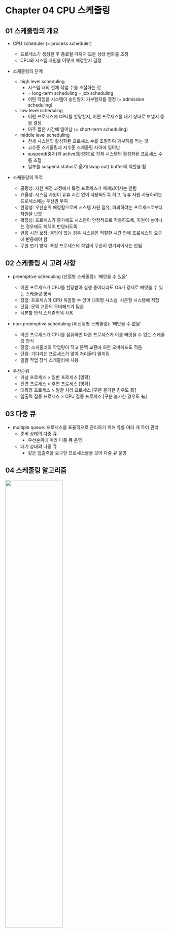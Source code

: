 # Chapter 04 CPU 스케줄링

## 01 스케줄링의 개요

* CPU scheduler (= process scheduler)
  - 프로세스가 생성된 후 종료될 때까지 모든 상태 변화를 조정
  - CPU와 시스템 자원을 어떻게 배정할지 결정

* 스케줄링의 단계
  * high level scheduling
    - 시스템 내의 전체 작업 수를 조절하는 것
    - = long-term scheduling = job scheduling
    - 어떤 작업을 시스템이 승인할지 거부할지를 결정 (= admission scheduling)
  * low level scheduling
    - 어떤 프로세스에 CPU를 할당할지, 어떤 프로세스를 대기 상태로 보낼지 등을 결정
    - 아주 짧은 시간에 일어남 (= short-term scheduling)
  * middle level scheduling
    - 전체 시스템의 활성화된 프로세스 수를 조절하여 과부하를 막는 것
    - 고수준 스케줄링과 저수준 스케줄링 사이에 일어남
    - suspend(중지)와 active(활성화)로 전체 시스템의 활성화된 프로세스 수를 조절
    - 일부를 suspend status로 옮겨(swap out) buffer의 역할을 함

* 스케줄링의 목적
  - 공평성: 자원 배정 과정에서 특정 프로세스가 배제되어서는 안됨
  - 효율성: 시스템 자원이 유휴 시간 없이 사용되도록 하고, 유휴 자원 사용하려는 프로세스에는 우선권 부여
  - 안정성: 우선순위 배정함으로써 시스템 자원 점유, 파괴하려는 프로세스로부터 자원을 보호
  - 확장성: 프로세스가 증가해도 시스템이 안정적으로 작동하도록, 자원이 늘어나는 경우에도 혜택이 반영되도록
  - 반응 시간 보장: 응답이 없는 경우 시스템은 적절한 시간 안에 프로세스의 요구에 반응해야 함
  - 무한 연기 방지: 특정 프로세스의 작업이 무한히 연기되어서는 안됨

## 02 스케줄링 시 고려 사항

- preemptive scheduling (선점형 스케줄링): '빼앗을 수 있음'
  - 어떤 프로세스가 CPU를 할당받아 실행 중이더라도 OS가 강제로 빼앗을 수 있는 스케줄링 방식
  - 장점: 프로세스가 CPU 독점할 수 없어 대화형 시스템, 시분할 시스템에 적합
  - 단점: 문맥 교환의 오버헤드가 많음
  - 시분할 방식 스케줄러에 사용

- non-preemptive scheduling (비선점형 스케줄링): '빼앗을 수 없음'
  - 어떤 프로세스가 CPU를 점유하면 다른 프로세스가 이를 빼앗을 수 없는 스케줄링 방식
  - 장점: 스케줄러의 작업량이 적고 문맥 교환에 의한 오버헤드도 적음
  - 단점: 기다리는 프로세스가 많아 처리율이 떨어짐
  - 일괄 작업 장식 스케줄러에 사용

* 우선순위
  - 커널 프로세스 > 일반 프로세스 [명확]
  - 전면 프로세스 > 후면 프로세스 [명확]
  - 대화형 프로세스 > 일괄 처리 프로세스 [구분 불가한 경우도 有]
  - 입출력 집중 프로세스 > CPU 집중 프로세스 [구분 불가한 경우도 有]

## 03 다중 큐

- multiple queue: 프로세스를 효율적으로 관리하기 위해 큐를 여러 개 두어 관리
  - 준비 상태의 다중 큐
    - 우선순위에 따라 다중 큐 운영
  - 대기 상태의 다중 큐
    - 같은 입출력을 요구한 프로세스들을 모아 다중 큐 운영

## 04 스케줄링 알고리즘

<img src = "https://user-images.githubusercontent.com/23165155/109760631-5d45da00-7c32-11eb-9a21-7631745a20b0.PNG" width = "60%">



